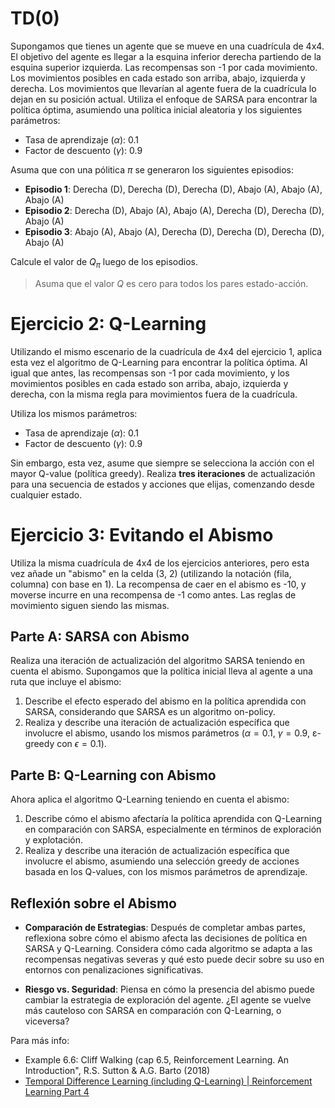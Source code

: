 # TD(0)

Supongamos que tienes un agente que se mueve en una cuadrícula de 4x4. El objetivo del agente es llegar a la esquina inferior derecha partiendo de la esquina superior izquierda. Las recompensas son -1 por cada movimiento. Los movimientos posibles en cada estado son arriba, abajo, izquierda y derecha. Los movimientos que llevarían al agente fuera de la cuadrícula lo dejan en su posición actual. Utiliza el enfoque de SARSA para encontrar la política óptima, asumiendo una política inicial aleatoria y los siguientes parámetros:

- Tasa de aprendizaje ($\alpha$): 0.1
- Factor de descuento ($\gamma$): 0.9

Asuma que con una pólitica $\pi$ se generaron los siguientes episodios:
- **Episodio 1**: Derecha (D), Derecha (D), Derecha (D), Abajo (A), Abajo (A), Abajo (A)
- **Episodio 2**: Derecha (D), Abajo (A), Abajo (A), Derecha (D), Derecha (D), Abajo (A)
- **Episodio 3**: Abajo (A), Abajo (A), Derecha (D), Derecha (D), Derecha (D), Abajo (A)

Calcule el valor de $Q_{\pi}$ luego de los episodios.

> Asuma que el valor $Q$ es cero para todos los pares estado-acción.
# Ejercicio 2: Q-Learning

Utilizando el mismo escenario de la cuadrícula de 4x4 del ejercicio 1, aplica esta vez el algoritmo de Q-Learning para encontrar la política óptima. Al igual que antes, las recompensas son -1 por cada movimiento, y los movimientos posibles en cada estado son arriba, abajo, izquierda y derecha, con la misma regla para movimientos fuera de la cuadrícula.

Utiliza los mismos parámetros:

- Tasa de aprendizaje ($\alpha$): 0.1
- Factor de descuento ($\gamma$): 0.9

Sin embargo, esta vez, asume que siempre se selecciona la acción con el mayor Q-value (política greedy). Realiza **tres iteraciones** de actualización para una secuencia de estados y acciones que elijas, comenzando desde cualquier estado.

# Ejercicio 3: Evitando el Abismo

Utiliza la misma cuadrícula de 4x4 de los ejercicios anteriores, pero esta vez añade un "abismo" en la celda (3, 2) (utilizando la notación (fila, columna) con base en 1). La recompensa de caer en el abismo es -10, y moverse incurre en una recompensa de -1 como antes. Las reglas de movimiento siguen siendo las mismas.

## Parte A: SARSA con Abismo

Realiza una iteración de actualización del algoritmo SARSA teniendo en cuenta el abismo. Supongamos que la política inicial lleva al agente a una ruta que incluye el abismo:

1. Describe el efecto esperado del abismo en la política aprendida con SARSA, considerando que SARSA es un algoritmo on-policy.
2. Realiza y describe una iteración de actualización específica que involucre el abismo, usando los mismos parámetros ($\alpha = 0.1$, $\gamma = 0.9$, ε-greedy con $\epsilon = 0.1$).

## Parte B: Q-Learning con Abismo

Ahora aplica el algoritmo Q-Learning teniendo en cuenta el abismo:

1. Describe cómo el abismo afectaría la política aprendida con Q-Learning en comparación con SARSA, especialmente en términos de exploración y explotación.
2. Realiza y describe una iteración de actualización específica que involucre el abismo, asumiendo una selección greedy de acciones basada en los Q-values, con los mismos parámetros de aprendizaje.

## Reflexión sobre el Abismo

- **Comparación de Estrategias**: Después de completar ambas partes, reflexiona sobre cómo el abismo afecta las decisiones de política en SARSA y Q-Learning. Considera cómo cada algoritmo se adapta a las recompensas negativas severas y qué esto puede decir sobre su uso en entornos con penalizaciones significativas.

- **Riesgo vs. Seguridad**: Piensa en cómo la presencia del abismo puede cambiar la estrategia de exploración del agente. ¿El agente se vuelve más cauteloso con SARSA en comparación con Q-Learning, o viceversa?

Para más info:
- Example 6.6: Cliff Walking (cap 6.5, Reinforcement Learning. An Introduction", R.S. Sutton & A.G. Barto (2018)
- [Temporal Difference Learning (including Q-Learning) | Reinforcement Learning Part 4](https://www.youtube.com/watch?v=AJiG3ykOxmY&pp=ygUkY2xpZmYgd2Fsa2luZyByZWluZm9yY2VtZW50IGxlYXJuaW5n)